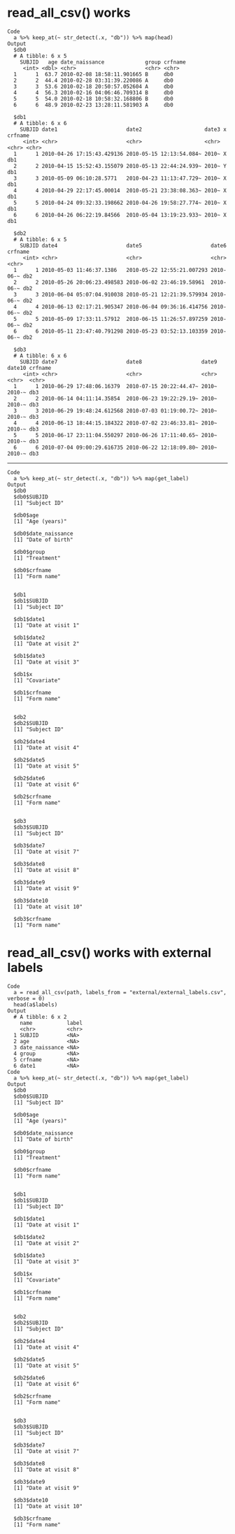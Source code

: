 # read_all_csv() works

    Code
      a %>% keep_at(~ str_detect(.x, "db")) %>% map(head)
    Output
      $db0
      # A tibble: 6 x 5
        SUBJID   age date_naissance             group crfname
         <int> <dbl> <chr>                      <chr> <chr>  
      1      1  63.7 2010-02-08 18:58:11.901665 B     db0    
      2      2  44.4 2010-02-28 03:31:39.220086 A     db0    
      3      3  53.6 2010-02-18 20:50:57.052604 A     db0    
      4      4  56.3 2010-02-16 04:06:46.709314 B     db0    
      5      5  54.0 2010-02-18 10:58:32.168806 B     db0    
      6      6  48.9 2010-02-23 13:28:11.581903 A     db0    
      
      $db1
      # A tibble: 6 x 6
        SUBJID date1                      date2                    date3 x     crfname
         <int> <chr>                      <chr>                    <chr> <chr> <chr>  
      1      1 2010-04-26 17:15:43.429136 2010-05-15 12:13:54.084~ 2010~ X     db1    
      2      2 2010-04-15 15:52:43.155079 2010-05-13 22:44:24.939~ 2010~ Y     db1    
      3      3 2010-05-09 06:10:28.5771   2010-04-23 11:13:47.729~ 2010~ X     db1    
      4      4 2010-04-29 22:17:45.00014  2010-05-21 23:38:08.363~ 2010~ X     db1    
      5      5 2010-04-24 09:32:33.198662 2010-04-26 19:58:27.774~ 2010~ X     db1    
      6      6 2010-04-26 06:22:19.84566  2010-05-04 13:19:23.933~ 2010~ X     db1    
      
      $db2
      # A tibble: 6 x 5
        SUBJID date4                      date5                      date6     crfname
         <int> <chr>                      <chr>                      <chr>     <chr>  
      1      1 2010-05-03 11:46:37.1386   2010-05-22 12:55:21.007293 2010-06-~ db2    
      2      2 2010-05-26 20:06:23.498583 2010-06-02 23:46:19.58961  2010-06-~ db2    
      3      3 2010-06-04 05:07:04.910038 2010-05-21 12:21:39.579934 2010-06-~ db2    
      4      4 2010-06-13 02:17:21.905347 2010-06-04 09:36:16.414756 2010-06-~ db2    
      5      5 2010-05-09 17:33:11.57912  2010-06-15 11:26:57.897259 2010-06-~ db2    
      6      6 2010-05-11 23:47:40.791298 2010-05-23 03:52:13.103359 2010-06-~ db2    
      
      $db3
      # A tibble: 6 x 6
        SUBJID date7                      date8                   date9 date10 crfname
         <int> <chr>                      <chr>                   <chr> <chr>  <chr>  
      1      1 2010-06-29 17:48:06.16379  2010-07-15 20:22:44.47~ 2010~ 2010-~ db3    
      2      2 2010-06-14 04:11:14.35854  2010-06-23 19:22:29.19~ 2010~ 2010-~ db3    
      3      3 2010-06-29 19:48:24.612568 2010-07-03 01:19:00.72~ 2010~ 2010-~ db3    
      4      4 2010-06-13 18:44:15.184322 2010-07-02 23:46:33.81~ 2010~ 2010-~ db3    
      5      5 2010-06-17 23:11:04.550297 2010-06-26 17:11:40.65~ 2010~ 2010-~ db3    
      6      6 2010-07-04 09:00:29.616735 2010-06-22 12:18:09.80~ 2010~ 2010-~ db3    
      

---

    Code
      a %>% keep_at(~ str_detect(.x, "db")) %>% map(get_label)
    Output
      $db0
      $db0$SUBJID
      [1] "Subject ID"
      
      $db0$age
      [1] "Age (years)"
      
      $db0$date_naissance
      [1] "Date of birth"
      
      $db0$group
      [1] "Treatment"
      
      $db0$crfname
      [1] "Form name"
      
      
      $db1
      $db1$SUBJID
      [1] "Subject ID"
      
      $db1$date1
      [1] "Date at visit 1"
      
      $db1$date2
      [1] "Date at visit 2"
      
      $db1$date3
      [1] "Date at visit 3"
      
      $db1$x
      [1] "Covariate"
      
      $db1$crfname
      [1] "Form name"
      
      
      $db2
      $db2$SUBJID
      [1] "Subject ID"
      
      $db2$date4
      [1] "Date at visit 4"
      
      $db2$date5
      [1] "Date at visit 5"
      
      $db2$date6
      [1] "Date at visit 6"
      
      $db2$crfname
      [1] "Form name"
      
      
      $db3
      $db3$SUBJID
      [1] "Subject ID"
      
      $db3$date7
      [1] "Date at visit 7"
      
      $db3$date8
      [1] "Date at visit 8"
      
      $db3$date9
      [1] "Date at visit 9"
      
      $db3$date10
      [1] "Date at visit 10"
      
      $db3$crfname
      [1] "Form name"
      
      

# read_all_csv() works with external labels

    Code
      a = read_all_csv(path, labels_from = "external/external_labels.csv", verbose = 0)
      head(a$labels)
    Output
      # A tibble: 6 x 2
        name           label
        <chr>          <chr>
      1 SUBJID         <NA> 
      2 age            <NA> 
      3 date_naissance <NA> 
      4 group          <NA> 
      5 crfname        <NA> 
      6 date1          <NA> 
    Code
      a %>% keep_at(~ str_detect(.x, "db")) %>% map(get_label)
    Output
      $db0
      $db0$SUBJID
      [1] "Subject ID"
      
      $db0$age
      [1] "Age (years)"
      
      $db0$date_naissance
      [1] "Date of birth"
      
      $db0$group
      [1] "Treatment"
      
      $db0$crfname
      [1] "Form name"
      
      
      $db1
      $db1$SUBJID
      [1] "Subject ID"
      
      $db1$date1
      [1] "Date at visit 1"
      
      $db1$date2
      [1] "Date at visit 2"
      
      $db1$date3
      [1] "Date at visit 3"
      
      $db1$x
      [1] "Covariate"
      
      $db1$crfname
      [1] "Form name"
      
      
      $db2
      $db2$SUBJID
      [1] "Subject ID"
      
      $db2$date4
      [1] "Date at visit 4"
      
      $db2$date5
      [1] "Date at visit 5"
      
      $db2$date6
      [1] "Date at visit 6"
      
      $db2$crfname
      [1] "Form name"
      
      
      $db3
      $db3$SUBJID
      [1] "Subject ID"
      
      $db3$date7
      [1] "Date at visit 7"
      
      $db3$date8
      [1] "Date at visit 8"
      
      $db3$date9
      [1] "Date at visit 9"
      
      $db3$date10
      [1] "Date at visit 10"
      
      $db3$crfname
      [1] "Form name"
      
      

